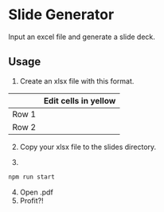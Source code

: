 # Slide Generator

Input an excel file and generate a slide deck.

## Usage

1. Create an xlsx file with this format.

|      | Edit cells in yellow   |
| ---- | ---- |
| Row 1     |      |
| Row 2     |      |

2. Copy your xlsx file to the slides directory.

2. 

```bash
npm run start
```

4. Open <Your Excel FileName>.pdf
5. Profit?!

